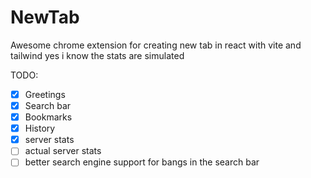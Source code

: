 # NewTab
Awesome chrome extension for creating new tab in react with vite and tailwind
yes i know the stats are simulated

TODO:
- [x] Greetings
- [x] Search bar
- [x] Bookmarks
- [x] History
- [x] server stats
- [ ] actual server stats
- [ ] better search engine support for bangs in the search bar
